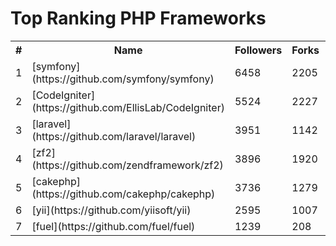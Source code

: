 Top Ranking PHP Frameworks
==========================

<table><tr><th>#</th><th>Name</th><th>Followers</th><th>Forks</th><th>Issues</th></tr><tr><td>1</td><td>[symfony](https://github.com/symfony/symfony)</td><td>6458</td><td>2205</td><td>599</td></tr><tr><td>2</td><td>[CodeIgniter](https://github.com/EllisLab/CodeIgniter)</td><td>5524</td><td>2227</td><td>203</td></tr><tr><td>3</td><td>[laravel](https://github.com/laravel/laravel)</td><td>3951</td><td>1142</td><td>32</td></tr><tr><td>4</td><td>[zf2](https://github.com/zendframework/zf2)</td><td>3896</td><td>1920</td><td>249</td></tr><tr><td>5</td><td>[cakephp](https://github.com/cakephp/cakephp)</td><td>3736</td><td>1279</td><td>30</td></tr><tr><td>6</td><td>[yii](https://github.com/yiisoft/yii)</td><td>2595</td><td>1007</td><td>484</td></tr><tr><td>7</td><td>[fuel](https://github.com/fuel/fuel)</td><td>1239</td><td>208</td><td>1</td></tr>
